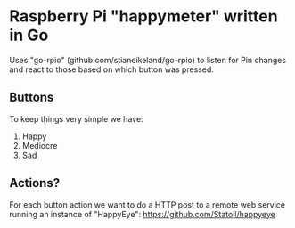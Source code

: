 # Raspberry Pi "happymeter" written in Go

Uses "go-rpio" (github.com/stianeikeland/go-rpio) to listen for Pin changes and 
react to those based on which button was pressed.



## Buttons

To keep things very simple we have:
1. Happy
2. Mediocre
3. Sad


## Actions?

For each button action we want to do a HTTP post to a remote web service running an instance of "HappyEye": https://github.com/Statoil/happyeye
